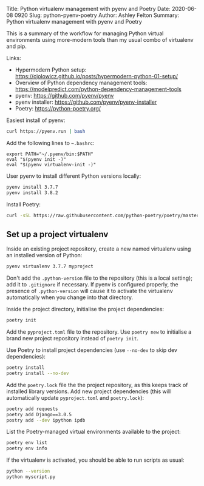 Title: Python virtualenv management with pyenv and Poetry
Date: 2020-06-08 0920
Slug: python-pyenv-poetry
Author: Ashley Felton
Summary: Python virtualenv management with pyenv and Poetry

This is a summary of the workflow for managing Python virtual environments using
more-modern tools than my usual combo of virtualenv and pip.

Links:

* Hypermodern Python setup: <https://cjolowicz.github.io/posts/hypermodern-python-01-setup/>
* Overview of Python dependency management tools: <https://modelpredict.com/python-dependency-management-tools>
* pyenv: <https://github.com/pyenv/pyenv>
* pyenv installer: <https://github.com/pyenv/pyenv-installer>
* Poetry: <https://python-poetry.org/>

Easiest install of pyenv:

~~~bash
curl https://pyenv.run | bash
~~~

Add the following lines to `~.bashrc`:

~~~
export PATH="~/.pyenv/bin:$PATH"
eval "$(pyenv init -)"
eval "$(pyenv virtualenv-init -)"
~~~

User pyenv to install different Python versions locally:

~~~bash
pyenv install 3.7.7
pyenv install 3.8.2
~~~

Install Poetry:

~~~bash
curl -sSL https://raw.githubusercontent.com/python-poetry/poetry/master/get-poetry.py | python
~~~

## Set up a project virtualenv

Inside an existing project repository, create a new named virtualenv using an installed version of Python:

~~~bash
pyenv virtualenv 3.7.7 myproject
~~~

Don't add the `.python-version` file to the repository (this is a local setting);
add it to `.gitignore` if necessary. If pyenv is configured properly, the
presence of `.python-version` will cause it to activate the virtualenv
automatically when you change into that directory.

Inside the project directory, initialise the project dependencies:

~~~bash
poetry init
~~~

Add the `pyproject.toml` file to the repository. Use `poetry new` to initialise a
brand new project repository instead of `poetry init`.

Use Poetry to install project dependencies (use `--no-dev` to skip dev
dependencies):

~~~bash
poetry install
poetry install --no-dev
~~~

Add the `poetry.lock` file the the project repository, as this keeps track of
installed library versions. Add new project dependencies (this will automatically
update `pyproject.toml` and `poetry.lock`):

~~~bash
poetry add requests
poetry add Django==3.0.5
postry add --dev ipython ipdb
~~~

List the Poetry-managed virtual environments available to the project:

~~~bash
poetry env list
poetry env info
~~~

If the virtualenv is activated, you should be able to run scripts as usual:

~~~bash
python --version
python myscript.py
~~~
